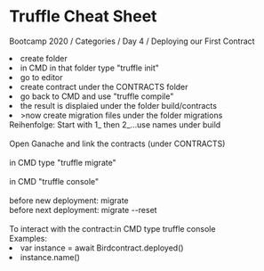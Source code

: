 # Truffle Cheat Sheet
Bootcamp 2020 / Categories / Day 4 / Deploying our First Contract
<br>
<li>create folder
<li>in CMD in that folder type "truffle init"
<li>go to editor
<li>create contract under the CONTRACTS folder
<li>go back to CMD and use "truffle compile"
<li>the result is displaied under the folder build/contracts
<br>
<li>>now create migration files under the folder migrations<br>
Reihenfolge: Start with 1_ then 2_...use names under build<br>
<br>
Open Ganache and link the contracts (under CONTRACTS)<br>
<br>
in CMD type "truffle migrate"<br>
<br>
in CMD "truffle console"<br>
<br>
before new deployment: migrate <br>
before next deployment: migrate --reset<br>
<br>
To interact with the contract:in CMD type truffle console<br>
Examples:<br>
<li>var instance = await Birdcontract.deployed()
<li>instance.name()
